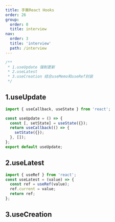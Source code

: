```yaml
---
title: 手撕React Hooks
order: 26
group:
  order: 0
  title: interview
nav:
  order: 3
  title: 'interview'
  path: /interview
---
```


```js
/**
 * 1.useUpdate 强制更新
 * 2.useLatest
 * 3.useCreation 结合useMemo和useRef封装
 */
```

## 1.useUpdate

```js
import { useCallback, useState } from 'react';

const useUpdate = () => {
  const [, setState] = useState({});
  return useCallback(() => {
    setState({});
  }, []);
};
export default useUpdate;
```

## 2.useLatest

```js
import { useRef } from 'react';
const useLatest = (value) => {
  const ref = useRef(value);
  ref.current = value;
  return ref;
};
```

## 3.useCreation
